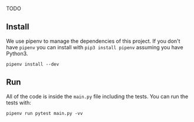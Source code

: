 TODO

## Install
We use pipenv to manage the dependencies of this project. If you don't have `pipenv` you can install with `pip3 install pipenv` assuming you have Python3.

```
pipenv install --dev
```

## Run
All of the code is inside the `main.py` file including the tests. You can run the tests with:
```
pipenv run pytest main.py -vv
```

